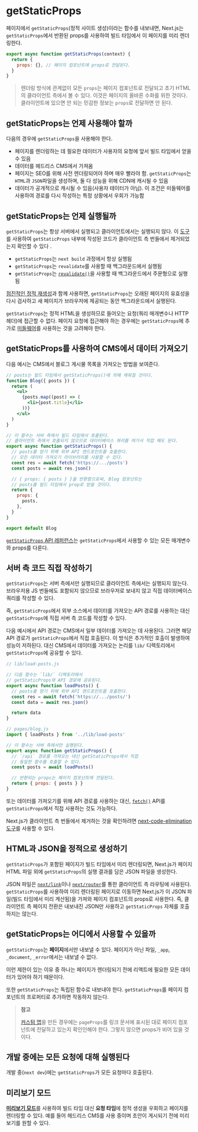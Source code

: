# getStaticProps

페이지에서 `getStaticProps`(정적 사이트 생성)이라는 함수를 내보내면, Next.js는 `getStaticProps`에서 반환된 props를 사용하여 빌드 타임에서 이 페이지를 미리 렌더링한다.

```jsx
export async function getStaticProps(context) {
  return {
    props: {}, // 페이지 컴포넌트에 props로 전달된다.
  }
}
```

> 렌더링 방식에 관계없이 모든 `props`는 페이지 컴포넌트로 전달되고 초기 HTML의 클라이언트 측에서 볼 수 있다. 이것은 페이지의 올바른 수화를 위한 것이다. 클라이언트에 있으면 안 되는 민감한 정보는 `props`로 전달하면 안 된다.

## getStaticProps는 언제 사용해야 할까

다음의 경우에 `getStaticProps`을 사용해야 한다.

- 페이지를 렌더링하는 데 필요한 데이터가 사용자의 요청에 앞서 빌드 타임에서 얻을 수 있음
- 데이터를 헤드리스 CMS에서 가져옴
- 페이지는 SEO를 위해 사전 렌더링되어야 하며 매우 빨라야 함. `getStaticProps`는 `HTML`과 `JSON`파일을 생성하며, 둘 다 성능을 위해 CDN에 캐시될 수 있음
- 데이터가 공개적으로 캐시될 수 있음(사용자 테이터가 아님). 이 조건은 미들웨어를 사용하여 경로를 다시 작성하는 특정 상황에서 우회가 가능함

## getStaticProps는 언제 실행될까

`getStaticProps`는 항상 서버에서 실행되고 클라이언트에서는 실행되지 않다. 이 [도구](https://next-code-elimination.vercel.app/)를 사용하여 `getStaticProps` 내부에 작성된 코드가 클라이언트 측 번들에서 제거되었는지 확인할 수 있다 .

- `getStaticProps`는 `next build` 과정에서 항상 실행됨
- `getStaticProps`는 `revalidate`를 사용할 때 백그라운드에서 실행됨
- `getStaticProps`는 [`revalidate()`](https://nextjs.org/docs/basic-features/data-fetching/incremental-static-regeneration#on-demand-revalidation)을 사용할 때 백그라운드에서 주문형으로 실행됨

[점진적인 정적 재생성](https://nextjs.org/docs/basic-features/data-fetching/incremental-static-regeneration)과 함께 사용하면, `getStaticProps`는 오래된 페이지의 유효성을 다시 검사하고 새 페이지가 브라우저에 제공되는 동안 백그라운드에서 실행된다.

`getStaticProps`는 정적 HTML을 생성하므로 들어오는 요청(쿼리 매개변수나 HTTP 헤더)에 접근할 수 없다. 페이지 요청에 접근해야 하는 경우에는 `getStaticProps`에 추가로 [미들웨어](https://nextjs.org/docs/advanced-features/middleware)를 사용하는 것을 고려해야 한다.

## getStaticProps를 사용하여 CMS에서 데이터 가져오기

다음 예시는 CMS에서 블로그 게시물 목록을 가져오는 방법을 보여준다.

```jsx
// posts는 빌드 타임에서 getStaticProps()에 의해 채워질 것이다.
function Blog({ posts }) {
  return (
    <ul>
      {posts.map((post) => (
        <li>{post.title}</li>
      ))}
    </ul>
  )
}

// 이 함수는 서버 측에서 빌드 타임에서 호출된다.
// 클라이언트 측에서 호출되지 않으므로 데이터베이스 쿼리를 여기서 직접 해도 된다.
export async function getStaticProps() {
  // posts를 얻기 위해 외부 API 엔드포인트를 호출한다.
  // 모든 데이터 가져오기 라이브러리를 사용할 수 있다.
  const res = await fetch('https://.../posts')
  const posts = await res.json()

  // { props: { posts } }을 반환함으로써, Blog 컴포넌트는
  // posts를 빌드 타임에서 prop로 받을 것이다.
  return {
    props: {
      posts,
    },
  }
}

export default Blog
```

[`getStaticProps` API 레퍼런스](https://nextjs.org/docs/api-reference/data-fetching/get-static-props)는 `getStaticProps`에서 사용할 수 있는 모든 매개변수와 props를 다룬다.

## 서버 측 코드 직접 작성하기

`getStaticProps`는 서버 측에서만 실행되므로 클라이언트 측에서는 실행되지 않는다. 브라우저용 JS 번들에도 포함되지 않으므로 브라우저로 보내지 않고 직접 데이터베이스 쿼리를 작성할 수 있다.

즉, `getStaticProps`에서 외부 소스에서 데이터를 가져오는 API 경로를 사용하는 대신 `getStaticProps`에 직접 서버 측 코드를 작성할 수 있다.

다음 예시에서 API 경로는 CMS에서 일부 데이터를 가져오는 데 사용된다. 그러면 해당 API 경로가 `getStaticProps`에서 직접 호출된다. 이 방식은 추가적인 호출이 발생하여 성능이 저하된다. 대신 CMS에서 데이터를 가져오는 논리를 `lib/` 디렉토리에서 `getStaticProps`에 공유할 수 있다.

```jsx
// lib/load-posts.js

// 다음 함수는 `lib/` 디렉토리에서 
// getStaticProps와 API 경로에 공유된다.
export async function loadPosts() {
  // posts를 얻기 위해 외부 API 엔드포인트를 호출한다.
  const res = await fetch('https://.../posts/')
  const data = await res.json()

  return data
}

// pages/blog.js
import { loadPosts } from '../lib/load-posts'

// 이 함수는 서버 측에서만 실행된다.
export async function getStaticProps() {
  // `/api` 경로를 가져오는 대신 getStaticProps에서 직접
  // 동일한 함수를 호출할 수 있다.
  const posts = await loadPosts()

  // 반환되는 props는 페이지 컴포넌트에 전달된다.
  return { props: { posts } }
}
```

또는 데이터를 가져오기를 위해 API 경로를 사용하는 대신, [`fetch()`](https://developer.mozilla.org/en-US/docs/Web/API/Fetch_API) API를 `getStaticProps`에서 직접 사용하는 것도 가능하다.

Next.js가 클라이언트 측 번들에서 제거하는 것을 확인하려면 [next-code-elimination 도구](https://next-code-elimination.vercel.app/)를 사용할 수 있다.

## HTML과 JSON을 정적으로 생성하기

`getStaticProps`가 포함된 페이지가 빌드 타임에서 미리 렌더링되면, Next.js가 페이지 HTML 파일 외에 `getStaticProps`의 실행 결과를 담은 JSON 파일을 생성한다.

JSON 파일은 [`next/link`](https://nextjs.org/docs/api-reference/next/link)이나 [`next/router`](https://nextjs.org/docs/api-reference/next/router)를 통한 클라이언트 측 라우팅에 사용된다. `getStaticProps`를 사용하여 미리 렌더링된 페이지로 이동하면 Next.js가 이 JSON 파일(빌드 타임에서 미리 계산됨)을 가져와 페이지 컴포넌트의 props로 사용한다. 즉, 클라이언트 측 페이지 전환은 내보내진 JSON만 사용하고 `getStaticProps` 자체를 호출하지는 않는다.

## getStaticProps는 어디에서 사용할 수 있을까

`getStaticProps`는 **페이지**에서만 내보낼 수 있다. 페이지가 아닌 파일, `_app`, `_document`, `_error`에서는 내보낼 수 없다.

이런 제한이 있는 이유 중 하나는 페이지가 렌더링되기 전에 리액트에 필요한 모든 데이터가 있어야 하기 때문이다.

또한 `getStaticProps`는 독립된 함수로 내보내야 한다. `getStaticProps`를 페이지 컴포넌트의 프로퍼티로 추가하면 작동하지 않는다.

> **참고**
>
> [커스텀 앱](https://nextjs.org/docs/advanced-features/custom-app)을 만든 경우에는 `pageProps`를 링크 문서에 표시된 대로 페이지 컴포넌트에 전달하고 있는지 확인인해야 한다. 그렇지 않으면 props가 비어 있을 것이다.

## 개발 중에는 모든 요청에 대해 실행된다

개발 중(`next dev`)에는 `getStaticProps`가 모든 요청마다 호출된다.

## 미리보기 모드

[**미리보기 모드**](https://nextjs.org/docs/advanced-features/preview-mode)를 사용하여 빌드 타임 대신 **요청 타임**에 정적 생성을 우회하고 페이지를 렌더링할 수 있다. 예를 들어 헤드리스 CMS를 사용 중이며 초안이 게시되기 전에 미리보기를 원할 수 있다.

